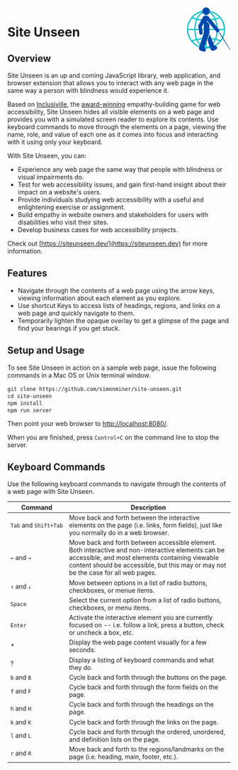 <img src="media/site-unseen-logo.png" alt="Site Unseen Logo" style="float:right;width:100px" />

# Site Unseen

## Overview

Site Unseen is an up and coming JavaScript library, web application, and browser
extension that allows you to interact with any web page in the same way a person
with blindness would experience it.

Based on [Inclusiville](https://inclusiville.com/), the
[award-winning](https://www.deque.com/blog/deque-hosts-first-virtual-axe-hackathon/)
empathy-building game for web accessibility, Site Unseen hides all visible
elements on a web page and provides you with a simulated screen reader to
explore its contents. Use keyboard commands to move through the elements on a
page, viewing the name, role, and value of each one as it comes into focus and
interacting with it using only your keyboard.

With Site Unseen, you can:

-   Experience any web page the same way that people with blindness or visual
    impairments do.
-   Test for web accessibility issues, and gain first-hand insight about their
    impact on a website's users.
-   Provide individuals studying web accessibility with a useful and
    enlightening exercise or assignment.
-   Build empathy in website owners and stakeholders for users with disabilities
    who visit their sites.
-   Develop business cases for web accessibility projects.

Check out [https://siteunseen.dev/](https://siteunseen.dev) for more
information.

## Features

-   Navigate through the contents of a web page using the arrow keys, viewing
    information about each element as you explore.
-   Use shortcut Keys to access lists of headings, regions, and links on a web
    page and quickly navigate to them.
-   Temporarily lighten the opaque overlay to get a glimpse of the page and find
    your bearings if you get stuck.

## Setup and Usage

To see Site Unseen in action on a sample web page, issue the following commands
in a Mac OS or Unix terminal window.

```
git clone https://github.com/simonminer/site-unseen.git
cd site-unseen
npm install
npm run server
```

Then point your web browser to [http://localhost:8080/](http://localhost:8080/).

When you are finished, press `Control+C` on the command line to stop the server.

## Keyboard Commands

Use the following keyboard commands to navigate through the contents of a web
page with Site Unseen.

| Command               | Description                                                                                                                                                                                                                                 |
| --------------------- | ------------------------------------------------------------------------------------------------------------------------------------------------------------------------------------------------------------------------------------------- |
| `Tab` and `Shift+Tab` | Move back and forth between the interactive elements on the page (i.e. links, form fields), just like you normally do in a web browser.                                                                                                     |
| `←` and `→`           | Move back and forth between accessible element. Both interactive and non-interactive elements can be accessible, and most elements containing viewable content should be accessible, but this may or may not be the case for all web pages. |
| `↑` and `↓`           | Move between options in a list of radio buttons, checkboxes, or menue items.                                                                                                                                                                |
| `Space`               | Select the current option from a list of radio buttons, checkboxes, or menu items.                                                                                                                                                          |
| `Enter`               | Activate the interactive element you are currently focused on -- i.e. follow a link, press a button, check or uncheck a box, etc.                                                                                                           |
| *                       | Display the web page content visually for a few seconds.                                                                                                                                                                                  |
| ?                       |  Display a listing of keyboard commands and what they do.                                                                                                                                                                                 |
| `b` and `B`           | Cycle back and forth through the buttons on the page.                                                                                                                                                                                       |
| `f` and `F`           | Cycle back and forth through the form fields on the page.                                                                                                                                                                                   |
| `h` and `H`           | Cycle back and forth through the headings on the page.                                                                                                                                                                                      |
| `k` and `K`           | Cycle back and forth through the links on the page.                                                                                                                                                                                         |
| `l` and `L`           | Cycle back and forth through the ordered, unordered, and definition lists on the page.                                                                                                                                                      |
| `r` and `R`           | Move back and forth to the regions/landmarks on the page (i.e. heading, main, footer, etc.).                                                                                                                                                |
